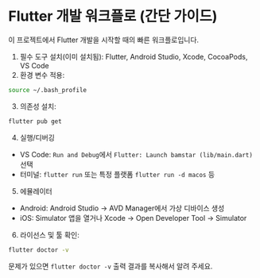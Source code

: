 # Flutter 개발 워크플로 (간단 가이드)

이 프로젝트에서 Flutter 개발을 시작할 때의 빠른 워크플로입니다.

1. 필수 도구 설치(이미 설치됨): Flutter, Android Studio, Xcode, CocoaPods, VS Code
2. 환경 변수 적용:

```bash
source ~/.bash_profile
```

3. 의존성 설치:

```bash
flutter pub get
```

4. 실행/디버깅
- VS Code: `Run and Debug`에서 `Flutter: Launch bamstar (lib/main.dart)` 선택
- 터미널: `flutter run` 또는 특정 플랫폼 `flutter run -d macos` 등

5. 에뮬레이터
- Android: Android Studio → AVD Manager에서 가상 디바이스 생성
- iOS: Simulator 앱을 열거나 Xcode → Open Developer Tool → Simulator

6. 라이선스 및 툴 확인:

```bash
flutter doctor -v
```

문제가 있으면 `flutter doctor -v` 출력 결과를 복사해서 알려 주세요.
